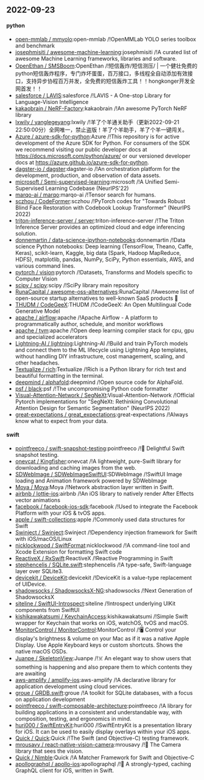 ## 2022-09-23

#### python
* [open-mmlab / mmyolo](https://github.com/open-mmlab/mmyolo):open-mmlab /!OpenMMLab YOLO series toolbox and benchmark
* [josephmisiti / awesome-machine-learning](https://github.com/josephmisiti/awesome-machine-learning):josephmisiti /!A curated list of awesome Machine Learning frameworks, libraries and software.
* [OpenEthan / SMSBoom](https://github.com/OpenEthan/SMSBoom):OpenEthan /!短信轰炸/短信测压/ | 一个健壮免费的python短信轰炸程序，专门炸坏蛋蛋，百万接口，多线程全自动添加有效接口，支持异步协程百万并发，全免费的短信轰炸工具！！hongkonger开发全网首发！！
* [salesforce / LAVIS](https://github.com/salesforce/LAVIS):salesforce /!LAVIS - A One-stop Library for Language-Vision Intelligence
* [kakaobrain / NeRF-Factory](https://github.com/kakaobrain/NeRF-Factory):kakaobrain /!An awesome PyTorch NeRF library
* [lxwily / yanglegeyang](https://github.com/lxwily/yanglegeyang):lxwily /!羊了个羊通关助手（更新2022-09-21 22:50:00分）全网唯一，禁止盗版！羊了个羊助手，羊了个羊一键闯关。
* [Azure / azure-sdk-for-python](https://github.com/Azure/azure-sdk-for-python):Azure /!This repository is for active development of the Azure SDK for Python. For consumers of the SDK we recommend visiting our public developer docs at https://docs.microsoft.com/python/azure/ or our versioned developer docs at https://azure.github.io/azure-sdk-for-python.
* [dagster-io / dagster](https://github.com/dagster-io/dagster):dagster-io /!An orchestration platform for the development, production, and observation of data assets.
* [microsoft / Semi-supervised-learning](https://github.com/microsoft/Semi-supervised-learning):microsoft /!A Unified Semi-Supervised Learning Codebase (NeurIPS'22)
* [marqo-ai / marqo](https://github.com/marqo-ai/marqo):marqo-ai /!Tensor search for humans.
* [sczhou / CodeFormer](https://github.com/sczhou/CodeFormer):sczhou /!PyTorch codes for "Towards Robust Blind Face Restoration with Codebook Lookup Transformer" (NeurIPS 2022)
* [triton-inference-server / server](https://github.com/triton-inference-server/server):triton-inference-server /!The Triton Inference Server provides an optimized cloud and edge inferencing solution.
* [donnemartin / data-science-ipython-notebooks](https://github.com/donnemartin/data-science-ipython-notebooks):donnemartin /!Data science Python notebooks: Deep learning (TensorFlow, Theano, Caffe, Keras), scikit-learn, Kaggle, big data (Spark, Hadoop MapReduce, HDFS), matplotlib, pandas, NumPy, SciPy, Python essentials, AWS, and various command lines.
* [pytorch / vision](https://github.com/pytorch/vision):pytorch /!Datasets, Transforms and Models specific to Computer Vision
* [scipy / scipy](https://github.com/scipy/scipy):scipy /!SciPy library main repository
* [RunaCapital / awesome-oss-alternatives](https://github.com/RunaCapital/awesome-oss-alternatives):RunaCapital /!Awesome list of open-source startup alternatives to well-known SaaS products
🚀
* [THUDM / CodeGeeX](https://github.com/THUDM/CodeGeeX):THUDM /!CodeGeeX: An Open Multilingual Code Generative Model
* [apache / airflow](https://github.com/apache/airflow):apache /!Apache Airflow - A platform to programmatically author, schedule, and monitor workflows
* [apache / tvm](https://github.com/apache/tvm):apache /!Open deep learning compiler stack for cpu, gpu and specialized accelerators
* [Lightning-AI / lightning](https://github.com/Lightning-AI/lightning):Lightning-AI /!Build and train PyTorch models and connect them to the ML lifecycle using Lightning App templates, without handling DIY infrastructure, cost management, scaling, and other headaches.
* [Textualize / rich](https://github.com/Textualize/rich):Textualize /!Rich is a Python library for rich text and beautiful formatting in the terminal.
* [deepmind / alphafold](https://github.com/deepmind/alphafold):deepmind /!Open source code for AlphaFold.
* [psf / black](https://github.com/psf/black):psf /!The uncompromising Python code formatter
* [Visual-Attention-Network / SegNeXt](https://github.com/Visual-Attention-Network/SegNeXt):Visual-Attention-Network /!Official Pytorch implementations for "SegNeXt: Rethinking Convolutional Attention Design for Semantic Segmentation" (NeurIPS 2022)
* [great-expectations / great_expectations](https://github.com/great-expectations/great_expectations):great-expectations /!Always know what to expect from your data.

#### swift
* [pointfreeco / swift-snapshot-testing](https://github.com/pointfreeco/swift-snapshot-testing):pointfreeco /!📸
Delightful Swift snapshot testing.
* [onevcat / Kingfisher](https://github.com/onevcat/Kingfisher):onevcat /!A lightweight, pure-Swift library for downloading and caching images from the web.
* [SDWebImage / SDWebImageSwiftUI](https://github.com/SDWebImage/SDWebImageSwiftUI):SDWebImage /!SwiftUI Image loading and Animation framework powered by SDWebImage
* [Moya / Moya](https://github.com/Moya/Moya):Moya /!Network abstraction layer written in Swift.
* [airbnb / lottie-ios](https://github.com/airbnb/lottie-ios):airbnb /!An iOS library to natively render After Effects vector animations
* [facebook / facebook-ios-sdk](https://github.com/facebook/facebook-ios-sdk):facebook /!Used to integrate the Facebook Platform with your iOS & tvOS apps.
* [apple / swift-collections](https://github.com/apple/swift-collections):apple /!Commonly used data structures for Swift
* [Swinject / Swinject](https://github.com/Swinject/Swinject):Swinject /!Dependency injection framework for Swift with iOS/macOS/Linux
* [nicklockwood / SwiftFormat](https://github.com/nicklockwood/SwiftFormat):nicklockwood /!A command-line tool and Xcode Extension for formatting Swift code
* [ReactiveX / RxSwift](https://github.com/ReactiveX/RxSwift):ReactiveX /!Reactive Programming in Swift
* [stephencelis / SQLite.swift](https://github.com/stephencelis/SQLite.swift):stephencelis /!A type-safe, Swift-language layer over SQLite3.
* [devicekit / DeviceKit](https://github.com/devicekit/DeviceKit):devicekit /!DeviceKit is a value-type replacement of UIDevice.
* [shadowsocks / ShadowsocksX-NG](https://github.com/shadowsocks/ShadowsocksX-NG):shadowsocks /!Next Generation of ShadowsocksX
* [siteline / SwiftUI-Introspect](https://github.com/siteline/SwiftUI-Introspect):siteline /!Introspect underlying UIKit components from SwiftUI
* [kishikawakatsumi / KeychainAccess](https://github.com/kishikawakatsumi/KeychainAccess):kishikawakatsumi /!Simple Swift wrapper for Keychain that works on iOS, watchOS, tvOS and macOS.
* [MonitorControl / MonitorControl](https://github.com/MonitorControl/MonitorControl):MonitorControl /!🖥
Control your display's brightness & volume on your Mac as if it was a native Apple Display. Use Apple Keyboard keys or custom shortcuts. Shows the native macOS OSDs.
* [Juanpe / SkeletonView](https://github.com/Juanpe/SkeletonView):Juanpe /!☠️
An elegant way to show users that something is happening and also prepare them to which contents they are awaiting
* [aws-amplify / amplify-ios](https://github.com/aws-amplify/amplify-ios):aws-amplify /!A declarative library for application development using cloud services.
* [groue / GRDB.swift](https://github.com/groue/GRDB.swift):groue /!A toolkit for SQLite databases, with a focus on application development
* [pointfreeco / swift-composable-architecture](https://github.com/pointfreeco/swift-composable-architecture):pointfreeco /!A library for building applications in a consistent and understandable way, with composition, testing, and ergonomics in mind.
* [huri000 / SwiftEntryKit](https://github.com/huri000/SwiftEntryKit):huri000 /!SwiftEntryKit is a presentation library for iOS. It can be used to easily display overlays within your iOS apps.
* [Quick / Quick](https://github.com/Quick/Quick):Quick /!The Swift (and Objective-C) testing framework.
* [mrousavy / react-native-vision-camera](https://github.com/mrousavy/react-native-vision-camera):mrousavy /!📸
The Camera library that sees the vision.
* [Quick / Nimble](https://github.com/Quick/Nimble):Quick /!A Matcher Framework for Swift and Objective-C
* [apollographql / apollo-ios](https://github.com/apollographql/apollo-ios):apollographql /!📱
A strongly-typed, caching GraphQL client for iOS, written in Swift.
